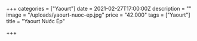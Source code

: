 +++
categories = ["Yaourt"]
date = 2021-02-27T17:00:00Z
description = ""
image = "/uploads/yaourt-nuoc-ep.jpg"
price = "42.000"
tags = ["Yaourt"]
title = "Yaourt Nước Ép"

+++
